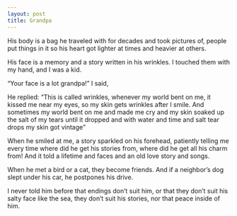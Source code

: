 ```yaml
---
layout: post
title: Grandpa
---
```


His body is a bag he traveled with for decades and took pictures of, people put things in it so his heart got lighter at times and heavier at others.

His face is a memory and a story written in his wrinkles. I touched them with my hand, and I was a kid.

“Your face is a lot grandpa!” I said,

He replied: “This is called wrinkles, whenever my world bent on me, it kissed me near my eyes, so my skin gets wrinkles after I smile. And sometimes my world bent on me and made me cry and my skin soaked up the salt of my tears until it dropped and with water and time and salt tear drops my skin got vintage”

When he smiled at me, a story sparkled on his forehead, patiently telling me every time where did he get his stories from, where did he get all his charm from! And it told a lifetime and faces and an old love story and songs.

When he met a bird or a cat, they become friends. And if a neighbor’s dog slept under his car, he postpones his drive.

I never told him before that endings don’t suit him, or that they don’t suit his salty face like the sea, they don’t suit his stories, nor that peace inside of him.
